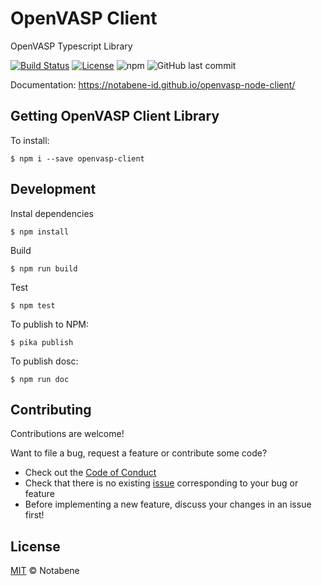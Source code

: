 # OpenVASP Client

OpenVASP Typescript Library

[![Build Status](https://github.com/notabene-id/openvasp-node-client/workflows/build/badge.svg)](https://github.com/notabene-id/openvasp-node-client/actions)
[![License](https://img.shields.io/github/license/notabene-id/openvasp-node-client.svg?color=blue)](./LICENSE.md)
![npm](https://img.shields.io/npm/v/openvasp-client)
![GitHub last commit](https://img.shields.io/github/last-commit/notabene-id/openvasp-node-client)

Documentation: https://notabene-id.github.io/openvasp-node-client/

## Getting OpenVASP Client Library

To install:

```
$ npm i --save openvasp-client
```

## Development

Instal dependencies

```
$ npm install
```

Build

```
$ npm run build
```

Test

```
$ npm test
```

To publish to NPM:

```
$ pika publish
```

To publish dosc:

```
$ npm run doc
```

## Contributing

Contributions are welcome!

Want to file a bug, request a feature or contribute some code?

- Check out the [Code of Conduct](./CODE_OF_CONDUCT.md)
- Check that there is no existing [issue](https://github.com/Notabene-id/openvasp-node-client/issues) corresponding to your bug or feature
- Before implementing a new feature, discuss your changes in an issue first!

## License

[MIT](./LICENSE.md) © Notabene